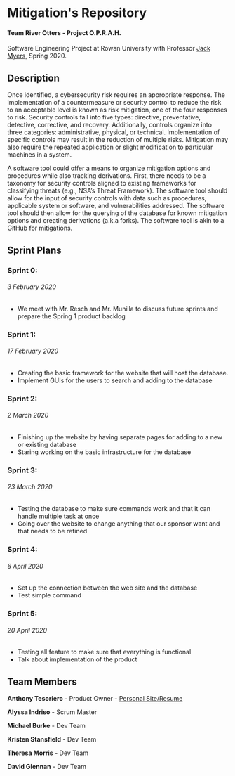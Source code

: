 # Mitigation's Repository
#### Team River Otters - Project O.P.R.A.H.
Software Engineering Project at Rowan University with Professor [Jack Myers](http://jackmyers.info), Spring 2020.

## Description
Once identified, a cybersecurity risk requires an appropriate response. The implementation of a countermeasure or security control to reduce the risk to an acceptable level is known as risk mitigation, one of the four responses to risk. Security controls fall into five types: directive, preventative, detective, corrective, and recovery. Additionally, controls organize into three categories: administrative, physical, or technical. Implementation of specific controls may result in the reduction of multiple risks. Mitigation may also require the repeated application or slight modification to particular machines in a system.

A software tool could offer a means to organize mitigation options and procedures while also tracking derivations. First, there needs to be a taxonomy for security controls aligned to existing frameworks for classifying threats (e.g., NSA’s Threat Framework). The software tool should allow for the input of security controls with data such as procedures, applicable system or software, and vulnerabilities addressed. The software tool should then allow for the querying of the database for known mitigation options and creating derivations (a.k.a forks). The software tool is akin to a GitHub for mitigations.

## Sprint Plans
### Sprint 0:
###### 3 February 2020
-	We meet with Mr. Resch and Mr. Munilla to discuss future sprints and prepare the Spring 1 product backlog
### Sprint 1:
###### 17 February 2020
-	Creating the basic framework for the website that will host the database.
-	Implement GUIs for the users to search and adding to the database
### Sprint 2:
###### 2 March 2020
-	Finishing up the website by having separate pages for adding to a new or existing database
-	Staring working on the basic infrastructure for the database
### Sprint 3:
###### 23 March 2020
-	Testing the database to make sure commands work and that it can handle multiple task at once
-	Going over the website to change anything that our sponsor want and that needs to be refined
### Sprint 4:
###### 6 April 2020
-	Set up the connection between the web site and the database
-	Test simple command
### Sprint 5:
###### 20 April 2020
-	Testing all feature to make sure that everything is functional
-	Talk about implementation of the product

## Team Members
**Anthony Tesoriero** - Product Owner - [Personal Site/Resume](http://anttes.com)

**Alyssa Indriso** - Scrum Master

**Michael Burke** - Dev Team

**Kristen Stansfield** - Dev Team

**Theresa Morris** - Dev Team

**David Glennan** - Dev Team
